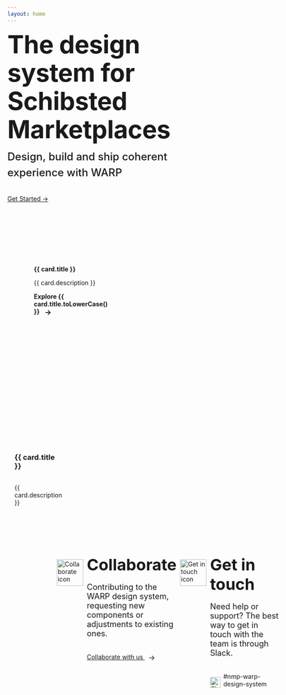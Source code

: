 ```yaml
---
layout: home
---
```


<script setup>
const baseUrl = import.meta.env.BASE_URL
import ClassesCard from './src/css-classes-card.svg';
import IconsCard from './src/icons-card.svg';
import ColorsCard from './src/colors-card.svg';
import TokensCard from './src/tokens-card.svg';
import heroSVG from './src/warp-hero.svg';
import FoundationsSVG from './src/foundations-card.svg';
import CompSVG from './src/comp-card.svg';
const cardData = {
  CardType1: [
    {
      title: 'CSS classes',
      href: 'foundations/styling/web/unocss',
      image: { component: ClassesCard, alt: 'A paper with two curly braces.' },
      description: 'Explore how to use pre-defined utility-first CSS classes',
    },
    {
      title: 'Icons',
      href: 'components/icons',
      image: { component: IconsCard, alt: 'Three talk bubbles that are smiling and have closed eyes' },
      description: 'Browse our library of UI icons',
    },
    {
      title: 'Colors',
      href: 'foundations/styling/web/background-color#quick-reference',
      image: { component: ColorsCard, alt: 'Two abstract shapes in grey and black colors, one bigger than the other' },
      description: 'Get quick access to predefined color palettes for backgrounds, text, and border',
    },
    {
      title: 'Tokens',
      href: 'foundations/tokens/intro/',
      image: { component: TokensCard, alt: 'Two abstract shapes in grey and black colors, one bigger than the other' },
      description: 'Discover design tokens for managing color, typography, and spacing',
    },
  ],
  CardType2: [
    {
      title: 'Foundations',
      description: 'Guidelines for colour palettes, typography, icons, styling and more.',
      href: 'foundations',
      image: { component: FoundationsSVG, alt: 'Icon representing foundations.' },
    },
    {
      title: 'Components',
      description: 'UI controls and utilities to help you build great experiences.',
      href: 'components',
      image: { component: CompSVG, alt: 'Icon representing components.' },
    },
  ],
};
</script>

<div class="VPHero has-image VPHomeHero">
  <div class="container">
    <div class="main">
      <h1 class="name"><span class="clip">The design system for Schibsted Marketplaces</span></h1>
      <p class="tagline">Design, build and ship coherent experience with WARP</p>
      <div class="actions">
        <div class="action">
          <a class="vp-font-size-4 brand" href="/warp-portal-poc/get-started">Get Started →</a>
        </div>
      </div>
    </div>
    <div class="image">
      <div class="image-container">
        <heroSVG class="VPImage image-src" />
      </div>
    </div>
  </div>
</div>

<!-- Cards for CardType2 -->
<cards class="cards cols2to1">
  <card v-for="card in cardData.CardType2" :key="card.title" class="card type2">
    <div>
      <h2 class="card-title vp-font-size-2">{{ card.title }}</h2>
      <p class="card-description">{{ card.description }}</p>
      <a :href="card.href" class="card-link">Explore {{ card.title.toLowerCase() }} <span class="vpi-arrow-right link-text-icon"></span></a>
    </div>
    <div class="card-image">
      <component :is="card.image.component" :aria-label="card.image.alt" />
    </div>
  </card>
</cards>

<!-- Cards for CardType1 -->
<cards class="cards cols4to1">
  <card v-for="card in cardData.CardType1" :key="card.title" class="card type1">
    <h3 class="card-title custom-heading">
      <a :href="card.href" class="card-link">{{ card.title }}</a>
    </h3>
    <div class="card-image">
      <component :is="card.image.component" :aria-label="card.image.alt" class="card-image" />
    </div>
    <p class="card-description">{{ card.description }}</p>
  </card>
</cards>

<div class="banner-container">
  <div class="banner-content-wrapper">
    <div class="banner-icon-column">
      <img src="/collaborate-icon.svg" alt="Collaborate icon" class="banner-icon"/>
    </div>

  <div class="banner-column">
    <h2 class="banner-title">Collaborate</h2>
    <p class="banner-content">Contributing to the WARP design system, requesting new components or adjustments to existing ones.</p>
    <a :href="`${baseUrl}collaborate/request-new-component`" class="banner-link collaborate">
      Collaborate with us
      <span class="vpi-arrow-right link-text-icon"></span>
    </a>
  </div>


  <div class="banner-icon-column">
      <img src="/get-in-touch-icon.svg" alt="Get in touch icon" class="banner-icon"/>
   </div>

   <div class="banner-column">
      <h2 class="banner-title">Get in touch</h2>
      <p class="banner-content">Need help or support? The best way to get in touch with the team is through Slack.</p>
      <div class="slack-section">
        <img src="/slack-icon.svg" alt="Slack icon" width="24px" class="slack-icon"/>
        <a href="https://sch-chat.slack.com/archives/C04P0GYTHPV" target="_blank" class="banner-link">#nmp-warp-design-system</a>
      </div>
    </div>
  </div>
</div>

<style scoped>
/* Cards styling */
.cards {
  margin-top: 40px;
  display: grid;
  grid-template-columns: 1fr;
  gap: 20px;
}

@media (min-width: 640px) {
  .cards.cols4to1{
    grid-template-columns: repeat(4, 1fr);
  }
}
@media (min-width: 960px) {
  .cards.cols2to1{
    grid-template-columns: repeat(2, 1fr);
  }
}
/* Title setups, these should probably live in custom.css if we wanna reuse these */
 .vp-font-size-1 {
  font-size: var(--vp-font-size-1);
  line-height: var(--vp-line-height-1);
}

 .vp-font-size-2 {
  font-size: var(--vp-font-size-2);
  line-height: var(--vp-line-height-2);
}
.vp-font-size-3 {
  font-size: var(--vp-font-size-3);
  line-height: var(--vp-line-height-3);
}
.vp-font-size-4 {
  font-size: var(--vp-font-size-4);
  line-height: var(--vp-line-height-4);
}

.card{
  display: flex;
  position: relative;
  xborder: 1px solid var(--vp-c-card-border, transparent);
}
.card:hover{
  x--vp-c-card-border: var(--vp-c-brand-1)
}
.card.type1 {
  flex-direction: column;
}
.card.type2{
  flex-direction: row;
  background-color: var(--vp-c-bg-soft);
  justify-content: space-between;
  align-items: center;
  min-height: 280px;
  gap: 20px;
  padding: 20px 60px;
}

.card-title {
  position: static;
  border-top: 0;
  margin-top: 0;
  padding-top: 0;
}
.card.type1 .card-title{
  padding: 16px 16px 0 16px;
}
.card.type1 .card-description{
  padding: 0px 16px 16px 16px;
}
.card.type2 .card-image svg {
  width: 100%;
  max-width: 100%;
  max-height: 220px
}
.card.type1 .card-image {
  display: flex;
  justify-content: center;
  align-items: center;
  width: 100%;
  min-height:150px;
}

.card.type1 .card-image svg {
  max-width: 100%;
  max-height: 100%;
  width: auto;
  height: auto;
}
/* need to override the h2 coming from md styling */
h2.card-title {
  border-top: 0;
}
.card-link {
  color: var(--vp-c-brand);
  text-decoration: none;
  font-weight: bold;
  display: block;
}

.card-link::before {
  content: "";
  position: absolute;
  top: 0;
  right: 0;
  bottom: 0;
  left: 0;
}

.card.type1 .card-image {
  order: -1;
  background-color: var(--vp-c-bg-soft);
}

/* Banner styling */
.vp-doc.container .banner-container {
  width: 100vw;
  margin-left: calc(50% - 50vw);
  margin-right: calc(50% - 50vw);
  padding: 0 23px;
}


.banner-container {
  background-color: var(--vp-c-bg-soft);
}

.banner-content-wrapper {
  display: grid;
  grid-template-columns: 1fr;
  margin-top: 40px;
  padding-bottom: 40px;
  width: 100%;
  gap: 8px;
  align-items: start;
}

@media (min-width: 640px) {
  .banner-content-wrapper {
    padding: 40px 20px;
    grid-template-columns: .25fr 1.75fr .25fr 1.75fr;
  }
}

@media (min-width: 960px) {
  .banner-content-wrapper {
    padding: 40px 112px;
  }
}

@media (min-width: 1600px) {
  .banner-content-wrapper {
    padding: 40px 213px;
  }
}

@media (min-width: 1800px) {
  .banner-content-wrapper {
    padding: 40px 335px;
  }
}

.banner-column {
  display: flex;
  flex-direction: column;
  justify-content: center;
}

.banner-icon-column {
  margin-top: 40px;
  display: flex;
  justify-content: center;
  align-items: center;
}

@media (min-width: 640px) {
  .banner-icon-column {
    margin-top: 10px;
  }
}

.banner-icon {
  width: 60px;
  height: 60px;
}

.banner-title {
  margin: 0;
  border-top: none;
  font-size: 36px;
  font-weight: 700;
}

.banner-content {
  font-size: 18px;
}

@media (min-width: 960px) {
  .banner-content {
    max-width: 40ch;
  }
}

.vp-doc p {
  margin-top: 6px;
}


.vpi-arrow-right::after {
  content: '→';
  font-size: 16px;
  margin-left: 8px;
  vertical-align: middle;
  display: inline-block;
}

.banner-link {
  margin-top: 16px;
  text-decoration: none;
  color: var(--vp-c-brand-1);
}

.banner-link.collaborate {
  text-decoration: underline;
}

.banner-link:hover {
  text-decoration: underline;
}

.slack-section {
  display: flex;
  align-items: center;
}

.slack-icon {
  margin-right: 6px;
  align-self: flex-end;
}

.VPHero {
  margin-top: calc((var(--vp-nav-height) + var(--vp-layout-top-height, 0px)) * -1);
  padding: calc(var(--vp-nav-height) + var(--vp-layout-top-height, 0px) + 48px) 0px 24px;
  position: relative; /* Ensure the pseudo-element is positioned relative to this */
}

.VPHero::before {
  content: '';
  position: absolute;
  top: 0;
  left: -100px;
  right: -100px;
  bottom: 0;
  background-image: url('/stars-background.svg');
  background-repeat: repeat-x;
  background-position: bottom;
  z-index: -1;
}

.VPHero.has-image .container {
  text-align: center;
}

.VPHero .container {
  display: flex;
  flex-direction: column;
  margin: 0 auto;
  max-width: 1152px;
}

.VPHero .main {
  position: relative;
  z-index: 10;
  order: 2;
  flex-grow: 1;
  flex-shrink: 0;
}

.VPHero.has-image .name,
.VPHero.has-image .text {
  margin: 0 auto;
}

.VPHero .name {
  color: var(--vp-home-hero-name-color);
}

.VPHero .name,
.VPHero .text {
  max-width: 392px;
  letter-spacing: -0.4px;
  line-height: 40px;
  font-size: 32px;
  font-weight: 700;
  white-space: pre-wrap;
}

.VPHero .clip {
  background: var(--vp-home-hero-name-background);
  -webkit-background-clip: text;
  background-clip: text;
  -webkit-text-fill-color: var(--vp-home-hero-name-color);
}

.VPHero.has-image .tagline {
  margin: 0 auto;
}

.VPHero .tagline {
  padding-top: 8px;
  max-width: 392px;
  line-height: 28px;
  font-size: 18px;
  font-weight: 500;
  white-space: pre-wrap;
  color: var(--vp-c-text-2);
}

.VPHero.has-image .actions {
  justify-content: center;
}

.VPHero .actions {
  display: flex;
  flex-wrap: wrap;
  margin: -6px;
  padding-top: 24px;
}

.VPHero .action {
  flex-shrink: 0;
  padding: 6px;
}

.VPHero .image {
  order: 1;
  margin: -76px -24px -48px;
}

.VPHero .image-container {
  position: relative;
  margin: 0 auto;
  width: 320px;
  height: 320px;
}

.VPHero .image-src {
  position: absolute;
  overflow: hidden;
  top: 50%;
  left: 50%;
  max-width: 100%;
  width: 100%;
  transform: translate(-50%, -50%);
}

@media (min-width: 640px) {
  .VPHero {
    padding: calc(var(--vp-nav-height) + var(--vp-layout-top-height, 0px) + 80px) 0px 24px;
  }

  .VPHero .name,
  .VPHero .text {
    max-width: 576px;
    line-height: 56px;
    font-size: 48px;
  }

  .VPHero .tagline {
    padding-top: 12px;
    max-width: 576px;
    line-height: 32px;
    font-size: 20px;
  }

  .VPHero .actions {
    padding-top: 32px;
  }

  .VPHero .image {
    margin: -108px -24px -48px;
  }

  .VPHero .image-container {
    width: 392px;
    height: 392px;
  }

}

@media (min-width: 960px) {
  .VPHero {
    padding: calc(var(--vp-nav-height) + var(--vp-layout-top-height, 0px) + 80px) 0;
  }

  .VPHero.has-image .container {
    text-align: left;
  }

  .VPHero .container {
    flex-direction: row;
  }

  .VPHero.has-image .main {
    max-width: 592px;
  }

  .VPHero .main {
    order: 1;
    width: calc((100% / 3) * 2);
  }

  .VPHero.has-image .name,
  .VPHero.has-image .text {
    margin: 0;
  }

  .VPHero .name,
  .VPHero .text {
    line-height: 64px;
    font-size: 56px;
  }

  .VPHero.has-image .tagline {
    margin: 0;
  }

  .VPHero .tagline {
    line-height: 36px;
    font-size: 24px;
  }

  .VPHero.has-image .actions {
    justify-content: flex-start;
  }

  .VPHero .image {
    flex-grow: 1;
    order: 2;
    margin: 0;
    min-height: 100%;
  }

  .VPHero .image-container {
    display: flex;
    justify-content: center;
    align-items: center;
    width: 100%;
    height: 100%;
    transform: translate(-32px, -32px);
  }

  .VPHero .image-bg {
    max-width: 495px;
    width: 100%;
  }


}

.dark .VPHero .image-bg {
  --vp-home-hero-image-background-image: linear-gradient(135deg, rgba(4, 121, 144, 0.25) 0%, rgba(138, 105, 156, 0.25) 100%);
  --vp-home-hero-image-filter: blur(32px);
}

</style>
